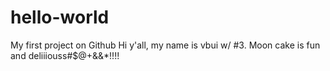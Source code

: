 # hello-world
My first project on Github
Hi y'all, my name is vbui w/ #3. Moon cake is fun and deliiiouss#$@+&&*!!!!
